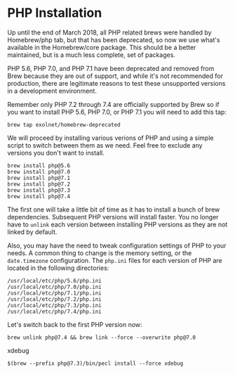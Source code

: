 # PHP Installation

Up until the end of March 2018, all PHP related brews were handled by Homebrew/php tab, but that has been deprecated, so now we use what's available in the Homebrew/core package. This should be a better maintained, but is a much less complete, set of packages.



PHP 5.6, PHP 7.0, and PHP 7.1 have been deprecated and removed from Brew because they are out of support, and while it's not recommended for production, there are legitimate reasons to test these unsupported versions in a development environment.

Remember only PHP 7.2 through 7.4 are officially supported by Brew so if you want to install PHP 5.6, PHP 7.0, or PHP 7.1 you will need to add this tap:

```shell
brew tap exolnet/homebrew-deprecated
```



We will proceed by installing various verions of PHP and using a simple script to switch between them as we need. Feel free to exclude any versions you don't want to install.

```
brew install php@5.6
brew install php@7.0
brew install php@7.1
brew install php@7.2
brew install php@7.3
brew install php@7.4
```



The first one will take a little bit of time as it has to install a bunch of brew dependencies. Subsequent PHP versions will install faster. You no longer have to `unlink` each version between installing PHP versions as they are not linked by default.



Also, you may have the need to tweak configuration settings of PHP to your needs. A common thing to change is the memory setting, or the `date.timezone` configuration. The `php.ini` files for each version of PHP are located in the following directories:

```
/usr/local/etc/php/5.6/php.ini
/usr/local/etc/php/7.0/php.ini
/usr/local/etc/php/7.1/php.ini
/usr/local/etc/php/7.2/php.ini
/usr/local/etc/php/7.3/php.ini
/usr/local/etc/php/7.4/php.ini
```



Let's switch back to the first PHP version now:

```shell
brew unlink php@7.4 && brew link --force --overwrite php@7.0
```

xdebug
```shell
$(brew --prefix php@7.3)/bin/pecl install --force xdebug
```

